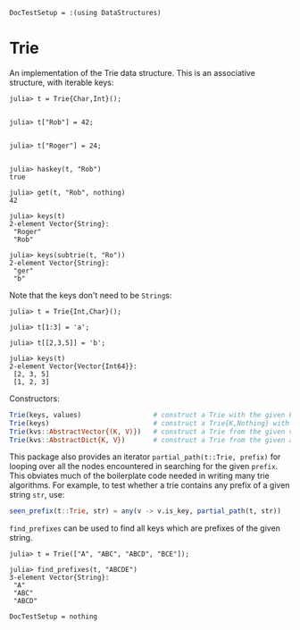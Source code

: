 ```@meta
DocTestSetup = :(using DataStructures)
```

# Trie

An implementation of the Trie data structure. This is an associative
structure, with iterable keys:

```jldoctest
julia> t = Trie{Char,Int}();


julia> t["Rob"] = 42;


julia> t["Roger"] = 24;


julia> haskey(t, "Rob")
true

julia> get(t, "Rob", nothing)
42

julia> keys(t)
2-element Vector{String}:
 "Roger"
 "Rob"

julia> keys(subtrie(t, "Ro"))
2-element Vector{String}:
 "ger"
 "b"
```

Note that the keys don't need to be `String`s:

```jldoctest
julia> t = Trie{Int,Char}();

julia> t[1:3] = 'a';

julia> t[[2,3,5]] = 'b';

julia> keys(t)
2-element Vector{Vector{Int64}}:
 [2, 3, 5]
 [1, 2, 3]
```

Constructors:

```julia
Trie(keys, values)                  # construct a Trie with the given keys and values
Trie(keys)                          # construct a Trie{K,Nothing} with the given keys and with values = nothing
Trie(kvs::AbstractVector{(K, V)})   # construct a Trie from the given vector of (key, value) pairs
Trie(kvs::AbstractDict{K, V})       # construct a Trie from the given associative structure
```

This package also provides an iterator `partial_path(t::Trie, prefix)` for looping
over all the nodes encountered in searching for the given `prefix`.
This obviates much of the boilerplate code needed in writing many trie
algorithms. For example, to test whether a trie contains any prefix of a
given string `str`, use:

```julia
seen_prefix(t::Trie, str) = any(v -> v.is_key, partial_path(t, str))
```

`find_prefixes` can be used to find all keys which are prefixes of the given string.

```jldoctest
julia> t = Trie(["A", "ABC", "ABCD", "BCE"]);

julia> find_prefixes(t, "ABCDE")
3-element Vector{String}:
 "A"
 "ABC"
 "ABCD"
```

```@meta
DocTestSetup = nothing
```
